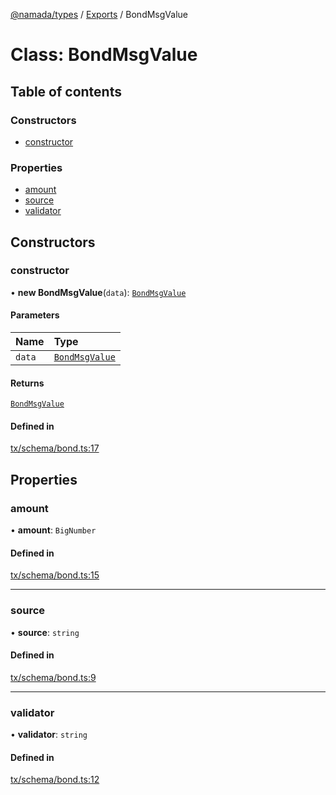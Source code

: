 [@namada/types](../README.md) / [Exports](../modules.md) / BondMsgValue

# Class: BondMsgValue

## Table of contents

### Constructors

- [constructor](BondMsgValue.md#constructor)

### Properties

- [amount](BondMsgValue.md#amount)
- [source](BondMsgValue.md#source)
- [validator](BondMsgValue.md#validator)

## Constructors

### constructor

• **new BondMsgValue**(`data`): [`BondMsgValue`](BondMsgValue.md)

#### Parameters

| Name | Type |
| :------ | :------ |
| `data` | [`BondMsgValue`](BondMsgValue.md) |

#### Returns

[`BondMsgValue`](BondMsgValue.md)

#### Defined in

[tx/schema/bond.ts:17](https://github.com/anoma/namada-interface/blob/fed376fb8f8e78431a4124d1835f659952e931ac/packages/types/src/tx/schema/bond.ts#L17)

## Properties

### amount

• **amount**: `BigNumber`

#### Defined in

[tx/schema/bond.ts:15](https://github.com/anoma/namada-interface/blob/fed376fb8f8e78431a4124d1835f659952e931ac/packages/types/src/tx/schema/bond.ts#L15)

___

### source

• **source**: `string`

#### Defined in

[tx/schema/bond.ts:9](https://github.com/anoma/namada-interface/blob/fed376fb8f8e78431a4124d1835f659952e931ac/packages/types/src/tx/schema/bond.ts#L9)

___

### validator

• **validator**: `string`

#### Defined in

[tx/schema/bond.ts:12](https://github.com/anoma/namada-interface/blob/fed376fb8f8e78431a4124d1835f659952e931ac/packages/types/src/tx/schema/bond.ts#L12)
